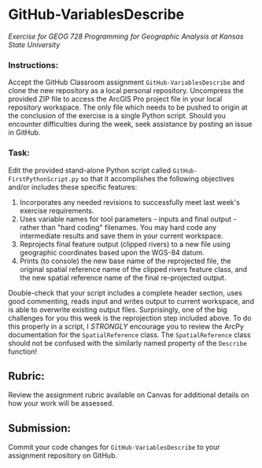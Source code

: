 # GitHub-VariablesDescribe
*Exercise for GEOG 728 Programming for Geographic Analysis at Kansas State University*

### Instructions:

Accept the GitHub Classroom assignment <code>GitHub-VariablesDescribe</code> and clone the new repository as a local personal repository.  Uncompress the provided ZIP file to access the ArcGIS Pro project file in your local repository workspace.  The only file which needs to be pushed to origin at the conclusion of the exercise is a single Python script.  Should you encounter difficulties during the week, seek assistance by posting an issue in GitHub.

### Task:

Edit the provided stand-alone Python script called <code>GitHub-FirstPythonScript.py</code> so that it accomplishes the following objectives and/or includes these specific features:

1. Incorporates any needed revisions to successfully meet last week's exercise requirements.
2. Uses variable names for tool parameters - inputs and final output - rather than "hard coding" filenames.  You may hard code any intermediate results and save them in your current workspace.
3. Reprojects final feature output (clipped rivers) to a new file using geographic coordinates based upon the WGS-84 datum.
4. Prints (to console) the new base name of the reprojected file, the original spatial reference name of the clipped rivers feature class, and the new spatial reference name of the final re-projected output.
   
Double-check that your script includes a complete header section, uses good commenting, reads input and writes output to current workspace, and is able to overwrite existing output files.  Surprisingly, one of the big challenges for you this week is the reprojection step included above.  To do this properly in a script, I *STRONGLY* encourage you to review the ArcPy documentation for the <code>SpatialReference</code> class.  The <code>SpatialReference</code> class should not be confused with the similarly named property of the <code>Describe</code> function!

## Rubric:

Review the assignment rubric available on Canvas for additional details on how your work will be assessed. 

## Submission:

Commit your code changes for <code>GitHub-VariablesDescribe</code> to your assignment repository on GitHub.
